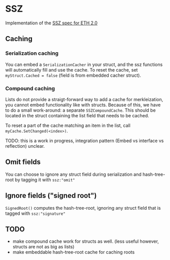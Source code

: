 # SSZ

Implementation of the [SSZ spec for ETH 2.0](https://github.com/ethereum/eth2.0-specs/blob/dev/specs/simple-serialize.md)

## Caching

### Serialization caching

You can embed a `SerializationCacher` in your struct, and the ssz functions will automatically fill and use the cache.
To reset the cache, set `myStruct.Cached = false` (field is from embedded cacher struct).

### Compound caching

Lists do not provide a straigt-forward way to add a cache for merkleization, 
 you cannot embed functionality like with structs. Because of this, we have to do a small work-around:
 a separate `SSZCompoundCache`.
This should be located in the struct containing the list field that needs to be cached.

To reset a part of the cache matching an item in the list, call `myCache.SetChanged(<index>)`.

TODO: this is a work in progress, integration pattern (Embed vs interface vs reflection) unclear.

## Omit fields

You can choose to ignore any struct field during serialization and hash-tree-root by tagging it with `ssz:"omit"`

## Ignore fields ("signed root")

`SignedRoot()` computes the hash-tree-root, ignoring any struct field that is tagged with `ssz:"signature"`

## TODO

- make compound cache work for structs as well. (less useful however, structs are not as big as lists)
- make embeddable hash-tree-root cache for caching roots
